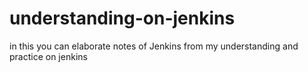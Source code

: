 # understanding-on-jenkins
in this you can elaborate notes of Jenkins from my understanding and practice on jenkins
